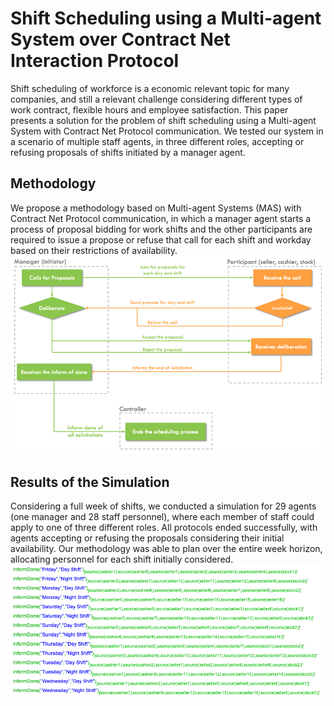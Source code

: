 # Shift Scheduling using a Multi-agent System over Contract Net Interaction Protocol

<style>
img[src*='#center'] { 
    display: block;
    margin: auto;
}    
</style>

Shift scheduling of workforce is a economic relevant topic for many companies, and still a relevant challenge considering different types of work contract, flexible hours and employee satisfaction. This paper presents a solution for the problem of shift scheduling using a Multi-agent System with Contract Net Protocol communication. We tested our system in a scenario of multiple staff agents, in three different roles, accepting or refusing proposals of shifts initiated by a manager agent.

## Methodology
We propose a methodology based on Multi-agent Systems (MAS) with Contract Net Protocol communication, in which a manager agent starts a process of proposal bidding for work shifts and the other participants are required to issue a propose or refuse that call for each shift and workday based on their restrictions of availability. 
![Contract Net Implementation](img/cnp_implementation.png#center "Contract Net Implementation")

## Results of the Simulation
Considering a full week of shifts, we conducted a simulation for 29 agents (one manager and 28 staff personnel), where each member of staff could apply to one of three different roles. All protocols ended successfully, with agents accepting or refusing the proposals considering their initial availability. Our methodology was able to plan over the entire week horizon, allocating personnel for each shift initially considered. 
![Shift Scheduling Results](img/cnp_results.png#center "Shift Scheduling Results")
